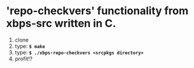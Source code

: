 # 'repo-checkvers' functionality from xbps-src written in C.

1. clone
2. type: **`$ make`**
3. type: **`$ ./xbps-repo-checkvers <srcpkgs directory>`**
4. profit!?
